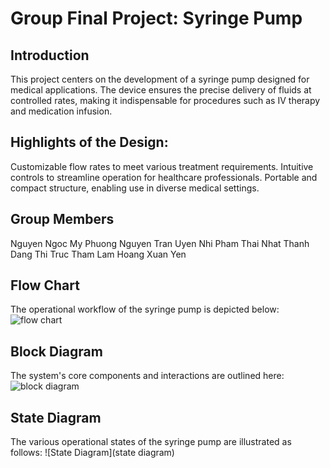 # Group Final Project: Syringe Pump
## Introduction
This project centers on the development of a syringe pump designed for medical applications. The device ensures the precise delivery of fluids at controlled rates, making it indispensable for procedures such as IV therapy and medication infusion.

## Highlights of the Design:
Customizable flow rates to meet various treatment requirements.
Intuitive controls to streamline operation for healthcare professionals.
Portable and compact structure, enabling use in diverse medical settings.

## Group Members
Nguyen Ngoc My Phuong
Nguyen Tran Uyen Nhi
Pham Thai Nhat Thanh
Dang Thi Truc Tham
Lam Hoang Xuan Yen

## Flow Chart
The operational workflow of the syringe pump is depicted below:
![flow chart](https://github.com/user-attachments/assets/b3f3d458-134b-4689-9413-fe715ee7041e)

## Block Diagram
The system's core components and interactions are outlined here:
![block diagram](https://github.com/user-attachments/assets/58c5b9a6-9754-435c-a9cb-e7111c8b1e1c)


## State Diagram
The various operational states of the syringe pump are illustrated as follows:
![State Diagram](state diagram)
